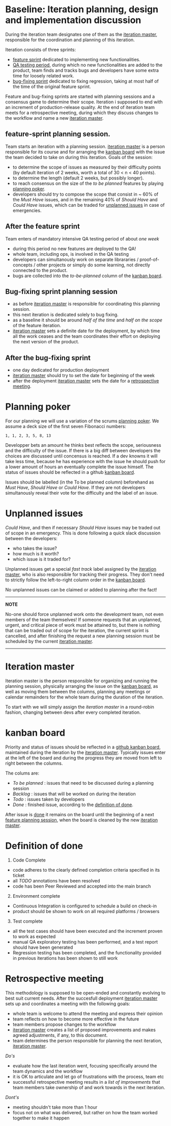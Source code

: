 # Baseline: Iteration planning, design and implementation discussion

During the iteration team designates one of them as the [iteration master](#master), responsible for the coordination and planning of this iteration.

Iteration consists of three sprints:
- [feature sprint](#featuresprint) dedicated to implementing new functionalities.
- [QA testing period](#qaperiod), during which no new functionalities are added to the product, team finds and tracks bugs and developers have some extra time for loosely related work.
- [bug-fixing sprint](#bugsprint) dedicated to fixing regression, taking at most half of the time of the original feature sprint.

Feature and bug-fixing sprints are started with planning sessions and a consensus game to determine their scope.
Iteration i supposed to end with an increment of production-release quality.
At the end of iteration team meets for a retrospective meeting, during which they discuss changes to the workflow and name a new [iteration master](#master).

## <a name="featuresprint"> feature-sprint planning session.
Team starts an iteration with a planning session. [iteration master](#master) is a person responsible for its course and for arranging the [kanban board](#kanban) with the issue the team decided to take on during this iteration.
Goals of the session:
  - to determine the scope of issues as measured by their difficulty points (by default iteration of 2 weeks, worth a total of 30 < n < 40 points).
  - to determine the length (default 2 weeks, but possibly longer).
  - to reach consensus on the size of the *to be planned* features by playing [planning poker](#poker).
  - developers should try to compose the scope that consist in ~ 60% of the *Must Have* issues, and in the remaining 40% of *Should Have* and *Could Have* issues, which can be traded for [unplanned issues](#unplanned) in case of emergencies.

## <a name="qaperiod"> After the feature sprint
Team enters of mandatory intensive QA testing period of about *one week*
  - during this period no new features are deployed to the QA!
  - whole team, including ops, is involved in the QA testing
  - developers can simultanously work on separate librararies / proof-of-concepts / other projects or simply do some learning, not directly connected to the product.
  - bugs are collected into the *to-be-planned* column of the [kanban board](#kanban).

## <a name="bugsprint"> Bug-fixing sprint planning session
  - as before [iteration master](#master) is responsible for coordinating this planning session.
  - this next iteration is dedicated solely to bug fixing.
  - as a baseline it should be around *half of the time* and *half on the scope* of the feature iteration.
  - [iteration master](#master) sets a definite date for the deployment, by which time all the work ceases and the team coordinates their effort on deploying the next version of the product.

## After the bug-fixing sprint
 - one day dedicated for production deployment
 - [iteration master](#master) should try to set the date for beginning of the week
 - after the deployment [iteration master](#master) sets the date for a [retrospective meeting](#retro).

# <a name="poker"> Planning poker </a>

For our planning we will use a variation of the scrums [planning poker](https://en.wikipedia.org/wiki/Planning_poker).
We assume a deck size of the first seven Fibonacci numbers:

```
1, 1, 2, 3, 5, 8, 13
```

Developper bets an amount he thinks best reflects the scope, seriousness and the difficulty of the issue.
If there is a big diff between developers the choices are discussed until concensus is reached.
If a dev knowns it will take less time, because he has experience with the issue he should push for a lower amount of hours an eventually complete the issue himself.
The status of issues should be reflected in a github [kanban board](#kanban).

Issues should be labelled (in the To be planned column) beforehand as *Must Have*, *Should Have* or *Could Have*.
If they are not developers simultanously reveal their vote for the difficulty and the label of an issue.

# <a name="unplanned"> Unplanned issues </a>

*Could Have*, and then if necessary *Should Have* issues may be traded out of scope in an emergency.
This is done following a quick slack discussion between the developers:

- who takes the issue?
- how much is it worth?
- which issue is it traded for?

Unplanned issues get a special *fast track* label assigned by the [iteration master](#master), who is also responsible for tracking their progress.
They don't need to strictly follow the left-to-right column order in the [kanban board](#kanban).

No unplanned issues can be claimed or added to planning after the fact!

---
**NOTE**

No-one should force unplanned work onto the development team, not even members of the team themselves!
If someone requests that an unplanned, urgent, and critical piece of work must be attained to, but there is nothing that can be traded out of scope for the iteration, the current sprint is cancelled, and after finishing the request
a new planning session must be scheduled by the current [iteration master](#master).

---

# <a name="master"> Iteration master </a>

Iteration master is the person responsible for organizing and running the planning session, physically arranging the issue on the [kanban board](#kanban), as well as moving them between the columns, planning any meetings or calendar remainders for the whole team during the duration of the iteration.

To start with we will simply assign the *iteration master* in a round-robin fashion, changing between devs after every completed iteration.

# <a name="kanban"> kanban board </a>

Priority and status of issues should be reflected in a [github kanban board](https://github.com/district0x/memefactory/projects/1), maintained during the iteration by the [iteration master](#master).
Typically issues enter at the left of the board and during the progress they are moved from left to right between the columns.

The colums are:
- *To be planned* : issues that need to be discussed during a planning session
- *Backlog* : issues that will be worked on during the iteration
- *Todo* : issues taken by developers
- *Done* : finished issue, according to the [definition of done](#done).

After issue is [done](#done) it remains on the board until the beginning of a next [feature planning session](#featuresprint), when the board is cleaned by the new [iteration master](#master).

# <a name="done"> Definition of done </a>

<!-- subject to change -->
1. Code Complete
- code adheres to the clearly defined completion criteria specified in its ticket
- all *TODO* annotations have been resolved
- code has been Peer Reviewed and accepted into the main branch

2. Environment complete
- Continuous Integration is configured to schedule a build on check-in
- product should be shown to work on all required platforms / browsers

3. Test complete
- all the test cases should have been executed and the increment proven to work as expected
- manual QA exploratory testing has been performed, and a test report should have been generated
- Regression testing has been completed, and the functionality provided in previous iterations has been shown to still work

# <a name="retro"> Retrospective meeting </a>

This methodology is supposed to be open-ended and constantly evolving to best suit current needs.
After the succesfull deployment [iteration master](#master) sets up and coordinates a meeting with the following goals:
 - whole team is welcome to attend the meeting and express their opinion 
 - team reflects on how to become more effective in the future
 - team members propose changes to the workflow
 - [iteration master](#master) creates a list of proposed improvements and makes agreed adjustments, if any, to this document.
 - team determines the person responsible for planning the next iteration, [iteration master](#master).

*Do's*
 - evaluate how the last iteration went, focusing specifically around the team dynamics and the workflow
 - it is OK to articulate and let go of frustrations with the process, team etc
 - successful retrospective meeting results in a *list of improvements* that team members take ownership of and work towards in the next iteration.

*Dont's*
 - meeting shouldn't take more than 1 hour
 - focus not on what was delivered, but rather on how the team worked together to make it happen
